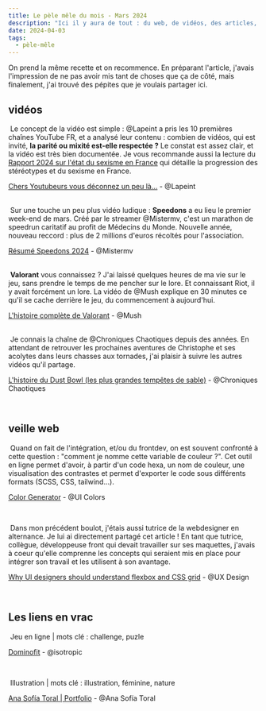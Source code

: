 ```yaml
---
title: Le pèle mêle du mois - Mars 2024
description: "Ici il y aura de tout : du web, de vidéos, des articles, des outils en ligne, du jeux vidéos, du design… "
date: 2024-04-03
tags:
  - pèle-mêle
---
```


On prend la même recette et on recommence. En préparant l'article, j'avais l'impression de ne pas avoir mis tant de choses que ça de côté, mais finalement, j'ai trouvé des pépites que je voulais partager ici.

## vidéos



<img class="list-element" alt="" src="/img/form-1.png">
Le concept de la vidéo est simple : <span class="link-credits credits">@Lapeint</span> a pris les 10 premières chaînes YouTube FR, et a analysé leur contenu : combien de vidéos, qui est invité, <strong>la parité ou mixité est-elle respectée ?</strong> Le constat est assez clair, et la vidéo est très bien documentée. Je vous recommande aussi la lecture du <a href="https://haut-conseil-egalite.gouv.fr/IMG/pdf/hce_-_rapport_annuel_2024_sur_l_etat_du_sexisme_en_france.pdf" target="_blank" rel="nofollow">Rapport 2024 sur l'état du sexisme en France</a> qui détaille la progression des stéréotypes et du sexisme en France.
<p><a href="https://youtu.be/s57fHWrhb3A?si=77KVV0JgZBNKX9EI" target="_blank" rel="nofollow">Chers Youtubeurs vous déconnez un peu là...</a> -  <span class="link-credits credits">@Lapeint</span></p>
<br>


<img class="list-element" alt="" src="/img/form-1.png">
Sur une touche un peu plus vidéo ludique : <strong>Speedons</strong> a eu lieu le premier week-end de mars. Créé par le streamer <span class="link-credits credits">@Mistermv</span>, c'est un marathon de speedrun caritatif au profit de <span class="link-credits credits">Médecins du Monde</span>. Nouvelle année, nouveau reccord : plus de 2 millions d'euros récoltés pour l'association.
<p><a href="https://youtu.be/H_FJ_8OVqxo?si=yzR98OO26LvSkm8Y" target="_blank" rel="nofollow">Résumé Speedons 2024</a> -  <span class="link-credits credits">@Mistermv</span></p>
<br>


<img class="list-element" alt="" src="/img/form-1.png">
<strong>Valorant</strong> vous connaissez ? J'ai laissé quelques heures de ma vie sur le jeu, sans prendre le temps de me pencher sur le lore. Et connaissant <span class="link-credits credits">Riot</span>, il y avait forcément un lore. La vidéo de <span class="link-credits credits">@Mush</span> explique en 30 minutes ce qu'il se cache derrière le jeu, du commencement à aujourd'hui.
<p><a href="https://youtu.be/bEKOmF0twhA?si=CbkhNnD_pETcXyLz" target="_blank" rel="nofollow">L'histoire complète de Valorant</a> -  <span class="link-credits credits">@Mush</span></p>
<br>


<img class="list-element" alt="" src="/img/form-1.png">
Je connais la chaîne de <span class="link-credits credits">@Chroniques Chaotiques</span> depuis des années. En attendant de retrouver les prochaines aventures de <span class="link-credits credits">Christophe</span> et ses acolytes dans leurs chasses aux tornades, j'ai plaisir à suivre les autres vidéos qu'il partage. 
<p><a href="https://youtu.be/ixCzAAOnMAI?si=Idp9Jd0l6w9M5u7F" target="_blank" rel="nofollow">L'histoire du Dust Bowl (les plus grandes tempêtes de sable)</a> -  <span class="link-credits credits">@Chroniques Chaotiques</span></p>
<br>


## veille web

<img class="list-element" alt="" src="/img/form-2.png"> Quand on fait de l'intégration, et/ou du frontdev, on est souvent confronté à cette question : "comment je nomme cette variable de couleur ?". Cet outil en ligne permet d'avoir, à partir d'un code hexa, un nom de couleur, une visualisation des contrastes et permet d'exporter le code sous différents formats (SCSS, CSS, tailwind...). 
<p><a href="https://uicolors.app/create" target="_blank" rel="nofollow">Color Generator</a> - <span class="credits link-credits">@UI Colors</span></p>
</br>

<img class="list-element" alt="" src="/img/form-2.png"> Dans mon précédent boulot, j'étais aussi tutrice de la webdesigner en alternance. Je lui ai directement partagé cet article ! En tant que tutrice, collègue, développeuse front qui devait travailler sur ses maquettes, j'avais à coeur qu'elle comprenne les concepts qui seraient mis en place pour intégrer son travail et les utilisent à son avantage.
<p><a href="https://uxdesign.cc/why-ui-designers-should-understand-flexbox-and-css-grid-e236a9dec37a" target="_blank" rel="nofollow">Why UI designers should understand flexbox and CSS grid</a> - <span class="credits link-credits">@UX Design</span></p>
</br>

## Les liens en vrac

<img class="list-element" alt="" src="/img/form-4.png"> Jeu en ligne | mots clé : challenge, puzle
<p><a href="https://dominofit.isotropic.us/" target="_blank" rel="nofollow">Dominofit</a> - <span class="credits link-credits">@isotropic</span></p>
<br>

<img class="list-element" alt="" src="/img/form-4.png"> Illustration | mots clé : illustration, féminine, nature
<p><a href="https://anasofiatoral.com/" target="_blank" rel="nofollow">Ana Sofía Toral | Portfolio</a> - <span class="credits link-credits">@Ana Sofía Toral</span></p>


